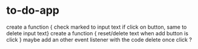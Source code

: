 # to-do-app
create a function { check marked to input text if click on button, same to delete input text}
create a function { reset/delete text when add button is click } 
maybe add an other event listener with the code delete once click ? 
